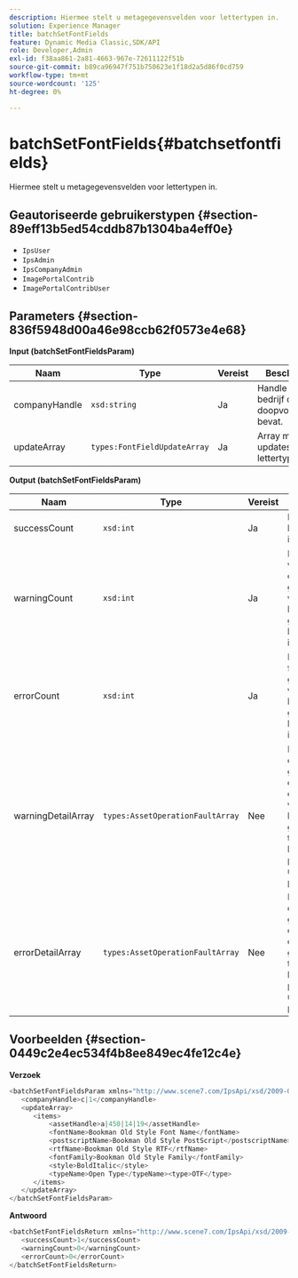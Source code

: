 ```yaml
---
description: Hiermee stelt u metagegevensvelden voor lettertypen in.
solution: Experience Manager
title: batchSetFontFields
feature: Dynamic Media Classic,SDK/API
role: Developer,Admin
exl-id: f38aa861-2a81-4663-967e-72611122f51b
source-git-commit: b89ca96947f751b750623e1f18d2a5d86f0cd759
workflow-type: tm+mt
source-wordcount: '125'
ht-degree: 0%

---
```


# batchSetFontFields{#batchsetfontfields}

Hiermee stelt u metagegevensvelden voor lettertypen in.

## Geautoriseerde gebruikerstypen {#section-89eff13b5ed54cddb87b1304ba4eff0e}

* `IpsUser`
* `IpsAdmin`
* `IpsCompanyAdmin`
* `ImagePortalContrib`
* `ImagePortalContribUser`

## Parameters {#section-836f5948d00a46e98ccb62f0573e4e68}

**Input (batchSetFontFieldsParam)**

| Naam | Type | Vereist | Beschrijving |
|---|---|---|---|
| companyHandle | `xsd:string` | Ja | Handle aan het bedrijf dat de doopvonten bevat. |
| updateArray | `types:FontFieldUpdateArray` | Ja | Array met updates van lettertypevelden. |

**Output (batchSetFontFieldsParam)**

| Naam | Type | Vereist | Beschrijving |
|---|---|---|---|
| successCount | `xsd:int` | Ja | Het aantal lettertypevelden is ingesteld. |
| warningCount | `xsd:int` | Ja | Het aantal waarschuwingen dat wordt gegenereerd wanneer de bewerking heeft geprobeerd lettertypevelden in te stellen. |
| errorCount | `xsd:int` | Ja | Het aantal fouten dat wordt gegenereerd wanneer de bewerking heeft geprobeerd lettertypevelden in te stellen. |
| warningDetailArray | `types:AssetOperationFaultArray` | Nee | De array met details die zijn gekoppeld aan de elementen die waarschuwingen hebben gegenereerd toen de bewerking probeerde de updates toe te passen. |
| errorDetailArray | `types:AssetOperationFaultArray` | Nee | De array met details die zijn gekoppeld aan de elementen die fouten genereerden toen de bewerking probeerde de updates toe te passen. |

## Voorbeelden {#section-0449c2e4ec534f4b8ee849ec4fe12c4e}

**Verzoek**

```javascript {.line-numbers}
<batchSetFontFieldsParam xmlns="http://www.scene7.com/IpsApi/xsd/2009-07-31">
   <companyHandle>c|1</companyHandle>
   <updateArray>
      <items>
          <assetHandle>a|450|14|19</assetHandle>
          <fontName>Bookman Old Style Font Name</fontName>
          <postscriptName>Bookman Old Style PostScript</postscriptName>
          <rtfName>Bookman Old Style RTF</rtfName>
          <fontFamily>Bookman Old Style Family</fontFamily>
          <style>BoldItalic</style>
          <typeName>Open Type</typeName><type>OTF</type>
      </items>
   </updateArray>
</batchSetFontFieldsParam>
```

**Antwoord**

```javascript {.line-numbers}
<batchSetFontFieldsReturn xmlns="http://www.scene7.com/IpsApi/xsd/2009-07-31">
   <successCount>1</successCount>
   <warningCount>0</warningCount>
   <errorCount>0</errorCount>
</batchSetFontFieldsReturn>
```
